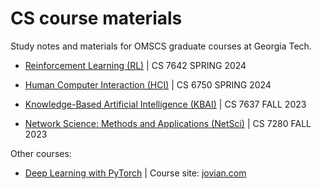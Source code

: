 # CS course materials

Study notes and materials for OMSCS graduate courses at Georgia Tech.

- [Reinforcement Learning (RL)](./Reinforcement-Learning/) | CS 7642 SPRING 2024

- [Human Computer Interaction (HCI)](./Human-Computer-Interaction/) | CS 6750 SPRING 2024

- [Knowledge-Based Artificial Intelligence (KBAI)](./Knowledge-Based-AI/) | CS 7637 FALL 2023

- [Network Science: Methods and Applications (NetSci)](./Network-Science/) | CS 7280 FALL 2023

Other courses:

- [Deep Learning with PyTorch](./PyTorch-Deep-Learning/) | Course site: [jovian.com](https://jovian.com/learn/deep-learning-with-pytorch-zero-to-gans)
